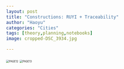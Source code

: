 ```yaml
---
layout: post
title: "Constructions: RUYI + Traceability"
author: "Haoyu"
categories: "Cities" 
tags: [theory,planning,notebooks]
image: cropped-DSC_3934.jpg

---
```


<img src="../assets/img/PAGE12.png" alt="PAGE12" style="zoom: 50%;" />

<img src="../assets/img/PAGE13.png" alt="PAGE13" style="zoom: 50%;" />



<!--Location: Changsha, China-->

<!--Date: 06/2017 & 01/2018-->